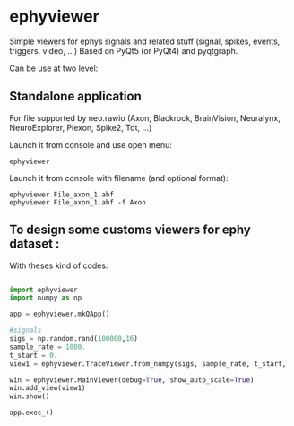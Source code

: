 # ephyviewer

Simple viewers for ephys signals and related stuff (signal, spikes, events, triggers, video, ...)
Based on PyQt5 (or PyQt4) and pyqtgraph.


Can be use at two level:

## Standalone application 

For file supported by neo.rawio (Axon, Blackrock, BrainVision, Neuralynx,
NeuroExplorer, Plexon, Spike2, Tdt, ...)

Launch it from console and use open menu:
```
ephyviewer
```

Launch it from console with filename (and optional format):
```
ephyviewer File_axon_1.abf
ephyviewer File_axon_1.abf -f Axon
```


## To design some customs viewers for ephy dataset :

With theses kind of codes:

```python

import ephyviewer
import numpy as np

app = ephyviewer.mkQApp()

#signals
sigs = np.random.rand(100000,16)
sample_rate = 1000.
t_start = 0.
view1 = ephyviewer.TraceViewer.from_numpy(sigs, sample_rate, t_start, 'Signals')

win = ephyviewer.MainViewer(debug=True, show_auto_scale=True)
win.add_view(view1)
win.show()

app.exec_()

```
